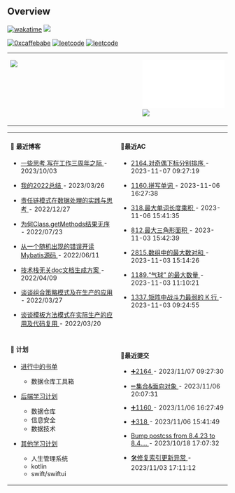 
## Overview

[![wakatime](https://wakatime.com/badge/user/78591c59-95d5-4479-b2fc-988c35f31d59.svg)](https://wakatime.com/@78591c59-95d5-4479-b2fc-988c35f31d59) ![](https://gpvc.arturio.dev/0xcaffebabe)

[![0xcaffebabe](https://img.shields.io/static/v1?label=LeetCode%200xcaffebabe&message=5080&color=success)](https://leetcode.cn/u/0xcaffebabe/) [![leetcode](https://img.shields.io/static/v1?label=Solved&message=1023%20/%203539&color=success)](https://leetcode.cn/u/0xcaffebabe/) [![leetcode](https://img.shields.io/static/v1?label=Accepted&message=84.85%&color=success)](https://leetcode.cn/u/0xcaffebabe/)

<table border="0">
  <tr border="0">

  <td valign="top" width="60%">

  ![](https://github-readme-stats.vercel.app/api/wakatime?username=0xcaffebabe&layout=compact&langs_count=12&theme=dark&range=all_time)

  </td>

  <td valign="top" width="40%">

  ![](https://raw.githubusercontent.com/0xcaffebabe/github-stats/master/generated/overview.svg)
  ![](https://github-profile-summary-cards.vercel.app/api/cards/productive-time?username=0xcaffebabe&theme=github_dark&utcOffset=8)

  </td>
  </tr>

</table>

<table>

<tr>
<td valign="top" width="50%">

#### 📖 最近博客


* <a href="https://0xcaffebabe.github.io/%E4%BA%BA%E7%94%9F/2023/10/03/%E4%B8%80%E4%BA%9B%E6%80%9D%E8%80%83,%E5%86%99%E5%9C%A8%E5%B7%A5%E4%BD%9C%E4%B8%89%E5%91%A8%E5%B9%B4%E4%B9%8B%E9%99%85.html" target="_blank"> 一些思考,写在工作三周年之际 </a> - 2023/10/03 

    
* <a href="https://0xcaffebabe.github.io/%E4%BA%BA%E7%94%9F/2023/03/26/%E6%88%91%E7%9A%842022%E6%80%BB%E7%BB%93.html" target="_blank"> 我的2022总结 </a> - 2023/03/26 

    
* <a href="https://0xcaffebabe.github.io/%E8%AE%BE%E8%AE%A1%E6%A8%A1%E5%BC%8F/2022/12/27/%E8%B4%A3%E4%BB%BB%E9%93%BE%E6%A8%A1%E5%BC%8F%E5%9C%A8%E6%95%B0%E6%8D%AE%E5%A4%84%E7%90%86%E7%9A%84%E5%AE%9E%E8%B7%B5%E4%B8%8E%E6%80%9D%E8%80%83.html" target="_blank"> 责任链模式在数据处理的实践与思考 </a> - 2022/12/27 

    
* <a href="https://0xcaffebabe.github.io/jvm/2022/07/23/%E4%B8%BA%E4%BD%95Class.getMethods%E7%BB%93%E6%9E%9C%E6%97%A0%E5%BA%8F.html" target="_blank"> 为何Class.getMethods结果无序 </a> - 2022/07/23 

    
* <a href="https://0xcaffebabe.github.io/java/2022/06/11/%E4%BB%8E%E4%B8%80%E4%B8%AA%E9%9A%8F%E6%9C%BA%E5%87%BA%E7%8E%B0%E7%9A%84%E9%94%99%E8%AF%AF%E5%BC%80%E8%AF%BBMybatis%E6%BA%90%E7%A0%81.html" target="_blank"> 从一个随机出现的错误开读Mybatis源码 </a> - 2022/06/11 

    
* <a href="https://0xcaffebabe.github.io/%E6%97%A5%E5%B8%B8/2022/04/09/%E6%8A%80%E6%9C%AF%E6%A0%88%E6%97%A0%E5%85%B3doc%E6%96%87%E6%A1%A3%E7%94%9F%E6%88%90%E6%96%B9%E6%A1%88.html" target="_blank"> 技术栈无关doc文档生成方案 </a> - 2022/04/09 

    
* <a href="https://0xcaffebabe.github.io/%E8%AE%BE%E8%AE%A1%E6%A8%A1%E5%BC%8F/2022/03/27/%E8%B0%88%E8%B0%88%E7%BB%84%E5%90%88%E7%AD%96%E7%95%A5%E6%A8%A1%E5%BC%8F%E5%8F%8A%E5%9C%A8%E7%94%9F%E4%BA%A7%E7%9A%84%E5%BA%94%E7%94%A8.html" target="_blank"> 谈谈组合策略模式及在生产的应用 </a> - 2022/03/27 

    
* <a href="https://0xcaffebabe.github.io/%E8%AE%BE%E8%AE%A1%E6%A8%A1%E5%BC%8F/2022/03/20/%E8%B0%88%E8%B0%88%E6%A8%A1%E6%9D%BF%E6%96%B9%E6%B3%95%E6%A8%A1%E5%BC%8F%E5%9C%A8%E5%AE%9E%E9%99%85%E7%94%9F%E4%BA%A7%E7%9A%84%E5%BA%94%E7%94%A8%E5%8F%8A%E4%BB%A3%E7%A0%81%E5%A4%8D%E7%94%A8.html" target="_blank"> 谈谈模板方法模式在实际生产的应用及代码复用 </a> - 2022/03/20 

        

</td>

<td valign="top" width="50%">

#### 🔋最近AC


  * <a href="https://leetcode.cn/submissions/detail/480280377" target="_blank"> 2164.对奇偶下标分别排序 </a> - 2023-11-07 09:27:19 

    
  * <a href="https://leetcode.cn/submissions/detail/480118044" target="_blank"> 1160.拼写单词 </a> - 2023-11-06 16:27:38 

    
  * <a href="https://leetcode.cn/submissions/detail/480102319" target="_blank"> 318.最大单词长度乘积 </a> - 2023-11-06 15:41:35 

    
  * <a href="https://leetcode.cn/submissions/detail/479475709" target="_blank"> 812.最大三角形面积 </a> - 2023-11-03 15:42:39 

    
  * <a href="https://leetcode.cn/submissions/detail/479466623" target="_blank"> 2815.数组中的最大数对和 </a> - 2023-11-03 15:14:26 

    
  * <a href="https://leetcode.cn/submissions/detail/479416247" target="_blank"> 1189.“气球” 的最大数量 </a> - 2023-11-03 11:10:21 

    
  * <a href="https://leetcode.cn/submissions/detail/479385067" target="_blank"> 1337.矩阵中战斗力最弱的 K 行 </a> - 2023-11-03 09:24:55 

    

</td>

</tr>

<tr>

<td valign="top" width="50%">

#### 📝 计划

- [进行中的书单](https://github.com/users/0xcaffebabe/projects/4)
  - 数据仓库工具箱


- [后端学习计划](https://github.com/users/0xcaffebabe/projects/1)
  - 数据仓库
  - 信息安全
  - 数据技术


- [其他学习计划](https://github.com/users/0xcaffebabe/projects/3)
  - 人生管理系统
  - kotlin
  - swift/swiftui


<td>

#### 🌴最近提交


  * <a href="https://github.com/0xcaffebabe/leetcode/commit/ee6b3e240f9cd04727b8f86b679155c0c4004be9" target="_blank"> ➕2164 </a> - 2023/11/07 09:27:30 

    
  * <a href="https://github.com/0xcaffebabe/note/commit/1bc147d8eb110fdddea62531487b7c972fd29f15" target="_blank"> ✏集合&面向对象 </a> - 2023/11/06 20:07:31 

    
  * <a href="https://github.com/0xcaffebabe/leetcode/commit/78225633731ee10dd248458956a84687193b404f" target="_blank"> ➕1160 </a> - 2023/11/06 16:27:49 

    
  * <a href="https://github.com/0xcaffebabe/leetcode/commit/6e59de63444b691399dad781f3aaba75ec48327f" target="_blank"> ➕318 </a> - 2023/11/06 15:41:49 

    
  * <a href="https://github.com/0xcaffebabe/note/commit/24dc34f6b303f11a46fc4eef368cd18a6f47b4ab" target="_blank"> Bump postcss from 8.4.23 to 8.4.... </a> - 2023/10/18 17:07:32 

    
  * <a href="https://github.com/0xcaffebabe/note/commit/fc887a2868ea92d556ede8d054518b8b1e5395a2" target="_blank"> 🛠修复索引更新异常 </a> - 2023/11/03 17:11:12 

    

</td>

</tr>

</table>

